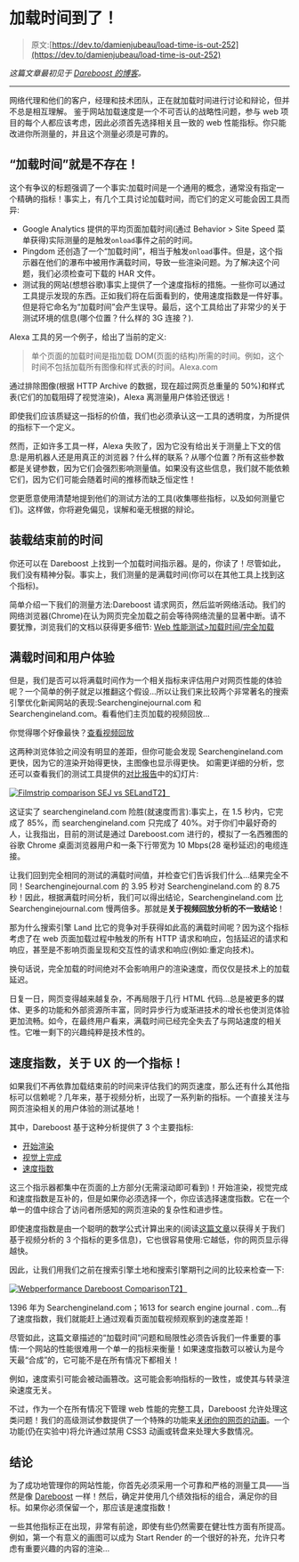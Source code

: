 # 加载时间到了！

> 原文:[https://dev.to/damienjubeau/load-time-is-out-252](https://dev.to/damienjubeau/load-time-is-out-252)

*这篇文章最初见于 [Dareboost 的博客](https://blog.dareboost.com/en/2017/11/load-time-is-out/)。*

* * *

网络代理和他们的客户，经理和技术团队，正在就加载时间进行讨论和辩论，但并不总是相互理解。
鉴于网站加载速度是一个不可否认的战略性问题，参与 web 项目的每个人都应该考虑，因此必须首先选择相关且一致的 web 性能指标。你只能改进你所测量的，并且这个测量必须是可靠的。

## [](#load-time-just-dont-exist)“加载时间”就是不存在！

这个有争议的标题强调了一个事实:加载时间是一个通用的概念，通常没有指定一个精确的指标！事实上，有几个工具讨论加载时间，而它们的定义可能会因工具而异:

*   Google Analytics 提供的平均页面加载时间(通过 Behavior > Site Speed 菜单获得)实际测量的是触发`onload`事件之前的时间。
*   Pingdom 还创造了一个“加载时间”，相当于触发`onload`事件。但是，这个指示器在他们的瀑布中被用作满载时间，导致一些渲染问题。为了解决这个问题，我们必须检查可下载的 HAR 文件。
*   测试我的网站(想想谷歌)事实上提供了一个速度指标的措施。一些你可以通过工具提示发现的东西。正如我们将在后面看到的，使用速度指数是一件好事。但是将它命名为“加载时间”会产生误导。最后，这个工具给出了非常少的关于测试环境的信息(哪个位置？什么样的 3G 连接？).

Alexa 工具的另一个例子，给出了当前的定义:

> 单个页面的加载时间是指加载 DOM(页面的结构)所需的时间。例如，这个时间不包括加载所有图像和样式表的时间。Alexa.com

通过排除图像(根据 HTTP Archive 的数据，现在超过网页总重量的 50%)和样式表(它们的加载阻碍了视觉渲染)，Alexa 离测量用户体验还很远！

即使我们应该质疑这一指标的价值，我们也必须承认这一工具的透明度，为所提供的指标下一个定义。

然而，正如许多工具一样，Alexa 失败了，因为它没有给出关于测量上下文的信息:是用机器人还是用真正的浏览器？什么样的联系？从哪个位置？所有这些参数都是关键参数，因为它们会强烈影响测量值。如果没有这些信息，我们就不能依赖它们，因为它们可能会随着时间的推移而缺乏恒定性！

您更愿意使用清楚地提到他们的测试方法的工具(收集哪些指标，以及如何测量它们)。这样做，你将避免偏见，误解和毫无根据的辩论。

## [](#time-until-the-end-of-loading)装载结束前的时间

你还可以在 Dareboost 上找到一个加载时间指示器。是的，你读了！尽管如此，我们没有精神分裂。事实上，我们测量的是满载时间(你可以在其他工具上找到这个指标)。

简单介绍一下我们的测量方法:Dareboost 请求网页，然后监听网络活动。我们的网络浏览器(Chrome)在认为网页完全加载之前会等待网络流量的显著中断。请不要犹豫，浏览我们的文档以获得更多细节: [Web 性能测试>加载时间/完全加载](https://www.dareboost.com/en/doc/website-speed-test/metrics/fully-loaded)

## [](#fully-loaded-time-and-user-experience)满载时间和用户体验

但是，我们是否可以将满载时间作为一个相关指标来评估用户对网页性能的体验呢？一个简单的例子就足以推翻这个假设…所以让我们来比较两个非常著名的搜索引擎优化新闻网站的表现:Searchenginejournal.com 和 Searchengineland.com。看看他们主页加载的视频回放…

你觉得哪个好像最快？[查看视频回放](https://blog.dareboost.com/wp-content/uploads/2017/11/video-comparison-loading-SEJ-SELand.webm)

这两种浏览体验之间没有明显的差距，但你可能会发现 Searchengineland.com 更快，因为它的渲染开始得更快，主图像也显示得更快。
如需更详细的分析，您还可以查看我们的测试工具提供的[对比报告](https://www.dareboost.com/en/comparison/598c525b0cf2aac95f75e668/598c525b0cf2aac95f75e669)中的幻灯片:

[![Filmstrip comparison SEJ vs SELand](../Images/4e0a031c7e2f6e0bffd0fe492769ed85.png)T2】](https://res.cloudinary.com/practicaldev/image/fetch/s--KrvNja22--/c_limit%2Cf_auto%2Cfl_progressive%2Cq_auto%2Cw_880/https://blog.dareboost.com/wp-content/uploads/2017/11/filmstrip-comparison-SEJ-SELand-1.png)

这证实了 searchengineland.com 险胜(就速度而言):事实上，在 1.5 秒内，它完成了 85%，而 searchengineland.com 只完成了 40%。对于你们中最好奇的人，让我指出，目前的测试是通过 Dareboost.com 进行的，模拟了一名西雅图的谷歌 Chrome 桌面浏览器用户和一条下行带宽为 10 Mbps(28 毫秒延迟)的电缆连接。

让我们回到完全相同的测试的满载时间值，并检查它们告诉我们什么…结果完全不同！Searchenginejournal.com 的 3.95 秒对 Searchengineland.com 的 8.75 秒！因此，根据满载时间分析，我们可以得出结论，Searchengineland.com 比 Searchenginejournal.com 慢两倍多。那就是**关于视频回放分析的不一致结论**！

那为什么搜索引擎 Land 比它的竞争对手获得如此高的满载时间呢？因为这个指标考虑了在 web 页面加载过程中触发的所有 HTTP 请求和响应，包括延迟的请求和响应，甚至是不影响页面呈现和交互性的请求和响应(例如:重定向技术)。

换句话说，完全加载的时间绝对不会影响用户的渲染速度，而仅仅是技术上的加载延迟。

日复一日，网页变得越来越复杂，不再局限于几行 HTML 代码…总是被更多的媒体、更多的功能和外部资源所丰富，同时异步行为或渐进技术的增长也使浏览体验更加流畅。如今，在最终用户看来，满载时间已经完全失去了与网站速度的相关性。它唯一剩下的兴趣纯粹是技术性的。

## [](#speed-index-an-indicator-about-ux)速度指数，关于 UX 的一个指标！

如果我们不再依靠加载结束前的时间来评估我们的网页速度，那么还有什么其他指标可以信赖呢？几年来，基于视频分析，出现了一系列新的指标。一个直接关注与网页渲染相关的用户体验的测试基地！

其中，Dareboost 基于这种分析提供了 3 个主要指标:

*   [开始渲染](https://www.dareboost.com/en/doc/website-speed-test/metrics/start-render)
*   [视觉上完成](https://www.dareboost.com/en/doc/website-speed-test/metrics/visually-complete)
*   [速度指数](https://www.dareboost.com/en/doc/website-speed-test/metrics/speed-index)

这三个指示器都集中在页面的上方部分(无需滚动即可看到)！开始渲染，视觉完成和速度指数是互补的，但是如果你必须选择一个，你应该选择速度指数。它在一个单一的值中综合了访问者所感知的网页渲染的复杂性和进步性。

即使速度指数是由一个聪明的数学公式计算出来的(阅读[这篇文章](https://blog.dareboost.com/en/2015/07/start-render-visually-complete-speedindex-2/)以获得关于我们基于视频分析的 3 个指标的更多信息)，它也很容易使用:它越低，你的网页显示得越快。

因此，让我们用我们之前在搜索引擎土地和搜索引擎期刊之间的比较来检查一下:

[![Webperformance Dareboost Comparison](../Images/4b2a5ecb90575318d39a3bd4f3f61af9.png)T2】](https://res.cloudinary.com/practicaldev/image/fetch/s--DeOtkKvo--/c_limit%2Cf_auto%2Cfl_progressive%2Cq_auto%2Cw_880/https://blog.dareboost.com/wp-content/uploads/2017/11/Webperf-comparison-dareboost-SEJ-SELand.png)

1396 年为 Searchengineland.com；1613 for search engine journal . com…有了速度指数，我们就能赶上通过观看页面加载视频观察到的速度差距！

尽管如此，这篇文章描述的“加载时间”问题和局限性必须告诉我们一件重要的事情:一个网站的性能很难用一个单一的指标来衡量！如果速度指数可以被认为是今天最“合成”的，它可能不是在所有情况下都相关！

例如，速度索引可能会被动画篡改。这可能会影响指标的一致性，或使其与转录渲染速度无关。

不过，作为一个在所有情况下管理 web 性能的完整工具，Dareboost 允许处理这类问题！我们的高级测试参数提供了一个特殊的功能来[关闭你的网页的动画](https://www.dareboost.com/en/doc/website-speed-test/settings/animations-slider)。一个功能(仍在实验中)将允许通过禁用 CSS3 动画或转盘来处理大多数情况。

## [](#conclusion)结论

为了成功地管理你的网站性能，你首先必须采用一个可靠和严格的测量工具——当然是像 [Dareboost](https://www.dareboost.com) 一样！然后，确定并使用几个绩效指标的组合，满足你的目标。如果你必须保留一个，那应该是速度指数！

一些其他指标正在出现，非常有前途，即使有些仍然需要在健壮性方面有所提高。例如，第一个有意义的画图可以成为 Start Render 的一个很好的补充，允许只考虑有重要兴趣的内容的渲染…